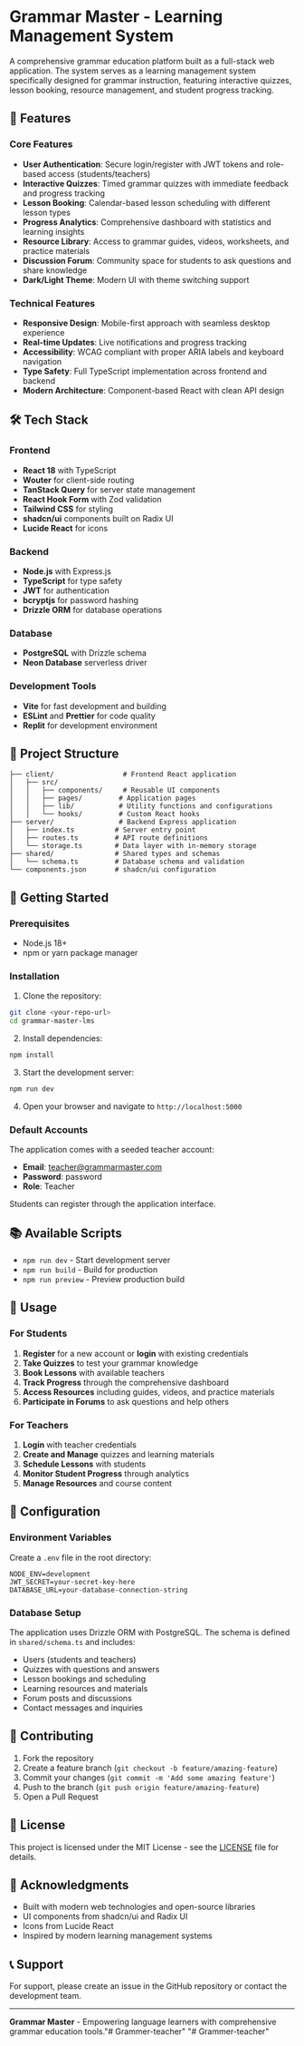 # Grammar Master - Learning Management System

A comprehensive grammar education platform built as a full-stack web application. The system serves as a learning management system specifically designed for grammar instruction, featuring interactive quizzes, lesson booking, resource management, and student progress tracking.

## 🚀 Features

### Core Features
- **User Authentication**: Secure login/register with JWT tokens and role-based access (students/teachers)
- **Interactive Quizzes**: Timed grammar quizzes with immediate feedback and progress tracking
- **Lesson Booking**: Calendar-based lesson scheduling with different lesson types
- **Progress Analytics**: Comprehensive dashboard with statistics and learning insights
- **Resource Library**: Access to grammar guides, videos, worksheets, and practice materials
- **Discussion Forum**: Community space for students to ask questions and share knowledge
- **Dark/Light Theme**: Modern UI with theme switching support

### Technical Features
- **Responsive Design**: Mobile-first approach with seamless desktop experience
- **Real-time Updates**: Live notifications and progress tracking
- **Accessibility**: WCAG compliant with proper ARIA labels and keyboard navigation
- **Type Safety**: Full TypeScript implementation across frontend and backend
- **Modern Architecture**: Component-based React with clean API design

## 🛠️ Tech Stack

### Frontend
- **React 18** with TypeScript
- **Wouter** for client-side routing
- **TanStack Query** for server state management
- **React Hook Form** with Zod validation
- **Tailwind CSS** for styling
- **shadcn/ui** components built on Radix UI
- **Lucide React** for icons

### Backend
- **Node.js** with Express.js
- **TypeScript** for type safety
- **JWT** for authentication
- **bcryptjs** for password hashing
- **Drizzle ORM** for database operations

### Database
- **PostgreSQL** with Drizzle schema
- **Neon Database** serverless driver

### Development Tools
- **Vite** for fast development and building
- **ESLint** and **Prettier** for code quality
- **Replit** for development environment

## 📁 Project Structure

```
├── client/                 # Frontend React application
│   ├── src/
│   │   ├── components/     # Reusable UI components
│   │   ├── pages/         # Application pages
│   │   ├── lib/           # Utility functions and configurations
│   │   └── hooks/         # Custom React hooks
├── server/                # Backend Express application
│   ├── index.ts          # Server entry point
│   ├── routes.ts         # API route definitions
│   └── storage.ts        # Data layer with in-memory storage
├── shared/               # Shared types and schemas
│   └── schema.ts         # Database schema and validation
└── components.json       # shadcn/ui configuration
```

## 🚦 Getting Started

### Prerequisites
- Node.js 18+ 
- npm or yarn package manager

### Installation

1. Clone the repository:
```bash
git clone <your-repo-url>
cd grammar-master-lms
```

2. Install dependencies:
```bash
npm install
```

3. Start the development server:
```bash
npm run dev
```

4. Open your browser and navigate to `http://localhost:5000`

### Default Accounts

The application comes with a seeded teacher account:
- **Email**: teacher@grammarmaster.com
- **Password**: password
- **Role**: Teacher

Students can register through the application interface.

## 📚 Available Scripts

- `npm run dev` - Start development server
- `npm run build` - Build for production
- `npm run preview` - Preview production build

## 🎯 Usage

### For Students
1. **Register** for a new account or **login** with existing credentials
2. **Take Quizzes** to test your grammar knowledge
3. **Book Lessons** with available teachers
4. **Track Progress** through the comprehensive dashboard
5. **Access Resources** including guides, videos, and practice materials
6. **Participate in Forums** to ask questions and help others

### For Teachers
1. **Login** with teacher credentials
2. **Create and Manage** quizzes and learning materials
3. **Schedule Lessons** with students
4. **Monitor Student Progress** through analytics
5. **Manage Resources** and course content

## 🔧 Configuration

### Environment Variables
Create a `.env` file in the root directory:

```env
NODE_ENV=development
JWT_SECRET=your-secret-key-here
DATABASE_URL=your-database-connection-string
```

### Database Setup
The application uses Drizzle ORM with PostgreSQL. The schema is defined in `shared/schema.ts` and includes:
- Users (students and teachers)
- Quizzes with questions and answers
- Lesson bookings and scheduling
- Learning resources and materials
- Forum posts and discussions
- Contact messages and inquiries

## 🤝 Contributing

1. Fork the repository
2. Create a feature branch (`git checkout -b feature/amazing-feature`)
3. Commit your changes (`git commit -m 'Add some amazing feature'`)
4. Push to the branch (`git push origin feature/amazing-feature`)
5. Open a Pull Request

## 📄 License

This project is licensed under the MIT License - see the [LICENSE](LICENSE) file for details.

## 🙏 Acknowledgments

- Built with modern web technologies and open-source libraries
- UI components from shadcn/ui and Radix UI
- Icons from Lucide React
- Inspired by modern learning management systems

## 📞 Support

For support, please create an issue in the GitHub repository or contact the development team.

---

**Grammar Master** - Empowering language learners with comprehensive grammar education tools."# Grammer-teacher" 
"# Grammer-teacher" 
